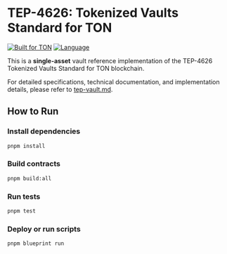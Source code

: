 # TEP-4626: Tokenized Vaults Standard for TON

[![Built for TON](https://img.shields.io/badge/Built%20for-TON-0088cc?style=flat-square)](https://ton.org)
[![Language](https://img.shields.io/badge/Language-Tolk-green?style=flat-square)](https://docs.ton.org/v3/documentation/smart-contracts/tolk/overview)

This is a **single-asset** vault reference implementation of the TEP-4626 Tokenized Vaults Standard for TON blockchain.

For detailed specifications, technical documentation, and implementation details, please refer to [tep-vault.md](./tep-vault.md).

## How to Run

### Install dependencies
```bash
pnpm install
```

### Build contracts
```bash
pnpm build:all
```

### Run tests
```bash
pnpm test
```

### Deploy or run scripts
```bash
pnpm blueprint run
```
